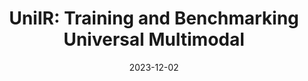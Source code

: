 ---
layout: seminar-post
title: 'UniIR: Training and Benchmarking Universal Multimodal'
subtitle: ''
categories: Computer Vision
tags: [Multimodal, VLM]
date: 2023-12-02
pdf_url: 'https://drive.google.com/file/d/1T3F_624bpfymQQxLJ_dqO4TNSjJTjEME/preview'
---